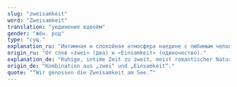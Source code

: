 ```yaml
---
slug: "zweisamkeit"
word: "Zweisamkeit"
translation: "уединение вдвоём"
gender: "жён. род"
type: "сущ."
explanation_ru: "Интимная и спокойная атмосфера наедине с любимым человеком."
origin_ru: "От слов «zwei» (два) и «Einsamkeit» (одиночество)."
explanation_de: "Ruhige, intime Zeit zu zweit, meist romantischer Natur."
origin_de: "Kombination aus „zwei“ und „Einsamkeit“."
quote: "“Wir genossen die Zweisamkeit am See.”"
---
```


